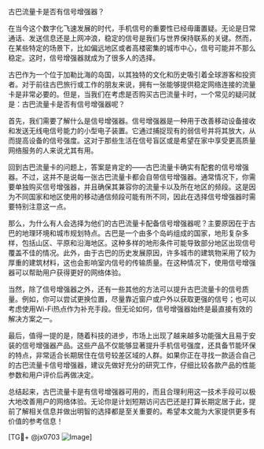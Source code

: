 古巴流量卡是否有信号增强器？

在当今这个数字化飞速发展的时代，手机信号的重要性已经毋庸置疑。无论是日常通话、发送信息还是上网冲浪，稳定的信号是我们与世界保持联系的关键。然而，在某些特定的场景下，比如偏远地区或者高楼密集的城市中心，信号可能并不那么稳定。这时，信号增强器就成为了很多人的选择。

古巴作为一个位于加勒比海的岛国，以其独特的文化和历史吸引着全球游客和投资者。对于前往古巴旅行或工作的朋友来说，拥有一张能够提供稳定网络连接的流量卡是非常必要的。但是，当我们在考虑是否购买古巴流量卡时，一个常见的疑问就是：古巴流量卡是否有信号增强器呢？

首先，我们需要了解什么是信号增强器。信号增强器是一种用于改善移动设备接收和发送无线电信号能力的小型电子装置。它通过捕捉现有的弱信号并将其放大，从而提高设备的信号强度。这对于那些生活在信号盲区或是希望在家中享受更高质量网络服务的人来说尤其有用。

回到古巴流量卡的问题上，答案是肯定的——古巴流量卡确实有配套的信号增强器。不过，这并不是说每一张古巴流量卡都会自带信号增强器。通常情况下，你需要单独购买信号增强器，并且确保其兼容你的流量卡以及所在地区的频段。这是因为不同国家和地区使用的移动通信频段可能有所不同，因此在选择信号增强器时需要特别注意这一点。

那么，为什么有人会选择为他们的古巴流量卡配备信号增强器呢？主要原因在于古巴的地理环境和城市规划特点。古巴是一个由多个岛屿组成的国家，地形复杂多样，包括山区、平原和沿海地区。这种多样的地形条件可能导致部分地区出现信号覆盖不佳的情况。此外，由于古巴的历史发展原因，许多城市的建筑物采用了较为厚重的建筑材料，这也会影响室内信号的传输质量。在这种情况下，使用信号增强器可以帮助用户获得更好的网络体验。

当然，除了信号增强器之外，还有一些其他的方法可以提升古巴流量卡的信号质量。例如，你可以尝试更换位置，尽量靠近窗户或户外以获取更强的信号；也可以考虑使用Wi-Fi热点作为补充手段。但无论如何，信号增强器始终是最直接有效的解决方案之一。

最后，值得一提的是，随着科技的进步，市场上出现了越来越多功能强大且易于安装的信号增强器产品。这些产品不仅能够显著提升手机信号强度，还具备节能环保的特点，非常适合长期居住在信号较差区域的人群。如果你正在寻找一款适合自己的古巴流量卡信号增强器，建议先做好充分的研究工作，仔细比较各款产品的性能参数和用户评价后再做决定。

总结起来，古巴流量卡是有信号增强器可用的，而且合理利用这一技术手段可以极大地改善用户的网络体验。无论你是计划短期访问古巴还是打算长期定居于此，提前了解相关信息并做出明智的选择都是至关重要的。希望本文能为大家提供更多有价值的参考信息！

[TG💪+ @jx0703 ![Image](https://github.com/user-attachments/assets/dbca1d08-cadb-493c-b0ec-ad6f7a83f270)]